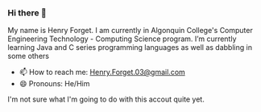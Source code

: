 ### Hi there 👋
My name is Henry Forget. I am currently in Algonquin College's Computer Engineering Technology - Computing Science program.
I’m currently learning Java and C series programming languages as well as dabbling in some others

- 📫 How to reach me: Henry.Forget.03@gmail.com 
- 😄 Pronouns: He/Him

I'm not sure what I'm going to do with this accout quite yet.
